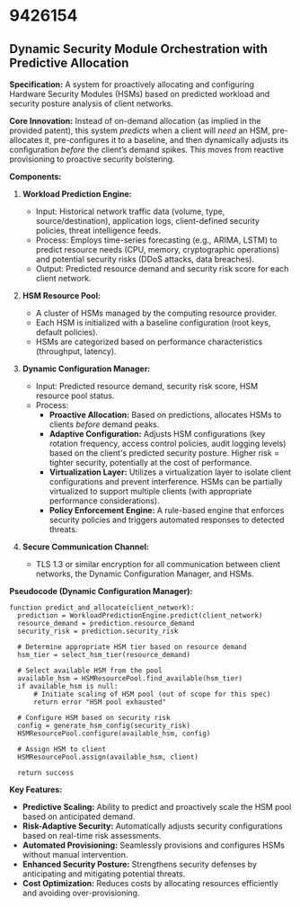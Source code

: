 # 9426154

## Dynamic Security Module Orchestration with Predictive Allocation

**Specification:** A system for proactively allocating and configuring Hardware Security Modules (HSMs) based on predicted workload and security posture analysis of client networks.

**Core Innovation:** Instead of on-demand allocation (as implied in the provided patent), this system *predicts* when a client will *need* an HSM, pre-allocates it, pre-configures it to a baseline, and then dynamically adjusts its configuration *before* the client’s demand spikes. This moves from reactive provisioning to proactive security bolstering.

**Components:**

1.  **Workload Prediction Engine:**
    *   Input: Historical network traffic data (volume, type, source/destination), application logs, client-defined security policies, threat intelligence feeds.
    *   Process: Employs time-series forecasting (e.g., ARIMA, LSTM) to predict resource needs (CPU, memory, cryptographic operations) and potential security risks (DDoS attacks, data breaches).
    *   Output:  Predicted resource demand and security risk score for each client network.

2.  **HSM Resource Pool:**
    *   A cluster of HSMs managed by the computing resource provider.
    *   Each HSM is initialized with a baseline configuration (root keys, default policies).
    *   HSMs are categorized based on performance characteristics (throughput, latency).

3.  **Dynamic Configuration Manager:**
    *   Input: Predicted resource demand, security risk score, HSM resource pool status.
    *   Process:
        *   **Proactive Allocation:** Based on predictions, allocates HSMs to clients *before* demand peaks.
        *   **Adaptive Configuration:**  Adjusts HSM configurations (key rotation frequency, access control policies, audit logging levels) based on the client's predicted security posture.  Higher risk = tighter security, potentially at the cost of performance.
        *   **Virtualization Layer:** Utilizes a virtualization layer to isolate client configurations and prevent interference.  HSMs can be partially virtualized to support multiple clients (with appropriate performance considerations).
        *   **Policy Enforcement Engine:** A rule-based engine that enforces security policies and triggers automated responses to detected threats.

4.  **Secure Communication Channel:**
    *   TLS 1.3 or similar encryption for all communication between client networks, the Dynamic Configuration Manager, and HSMs.

**Pseudocode (Dynamic Configuration Manager):**

```
function predict_and_allocate(client_network):
  prediction = WorkloadPredictionEngine.predict(client_network)
  resource_demand = prediction.resource_demand
  security_risk = prediction.security_risk

  # Determine appropriate HSM tier based on resource demand
  hsm_tier = select_hsm_tier(resource_demand)

  # Select available HSM from the pool
  available_hsm = HSMResourcePool.find_available(hsm_tier)
  if available_hsm is null:
      # Initiate scaling of HSM pool (out of scope for this spec)
      return error "HSM pool exhausted"

  # Configure HSM based on security risk
  config = generate_hsm_config(security_risk)
  HSMResourcePool.configure(available_hsm, config)

  # Assign HSM to client
  HSMResourcePool.assign(available_hsm, client)

  return success
```

**Key Features:**

*   **Predictive Scaling:** Ability to predict and proactively scale the HSM pool based on anticipated demand.
*   **Risk-Adaptive Security:** Automatically adjusts security configurations based on real-time risk assessments.
*   **Automated Provisioning:** Seamlessly provisions and configures HSMs without manual intervention.
*   **Enhanced Security Posture:**  Strengthens security defenses by anticipating and mitigating potential threats.
*   **Cost Optimization:** Reduces costs by allocating resources efficiently and avoiding over-provisioning.